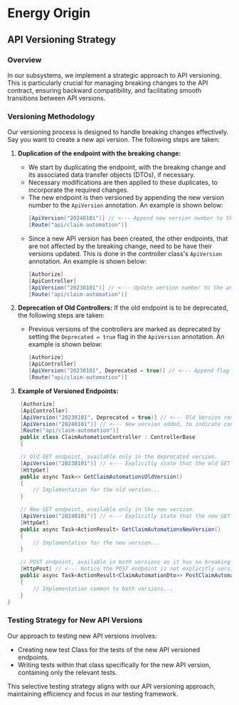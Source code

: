 # Energy Origin

## API Versioning Strategy

### Overview
In our subsystems, we implement a strategic approach to API versioning. This is particularly crucial for managing breaking changes to the API contract, ensuring backward compatibility, and facilitating smooth transitions between API versions.

### Versioning Methodology
Our versioning process is designed to handle breaking changes effectively.
Say you want to create a new api version. The following steps are taken:

1. **Duplication of the endpoint with the breaking change:**

    - We start by duplicating the endpoint, with the breaking change and its associated data transfer objects (DTOs), if necessary.
    - Necessary modifications are then applied to these duplicates, to incorporate the required changes.
    - The new endpoint is then versioned by appending the new version number to the `ApiVersion` annotation. An example is shown below:
      ```csharp
      [ApiVersion("20240101")] // <--- Append new version number to the annotation
      [Route("api/claim-automation")]
      ```
    - Since a new API version has been created, the other endpoints, that are not affected by the breaking change, need to be have their versions updated. This is done in the controller class's `ApiVersion` annotation. An example is shown below:
      ```csharp
      [Authorize]
      [ApiController]
      [ApiVersion("20230101")] // <--- Update version number to the annotation
      [Route("api/claim-automation")]
      ```

2. **Deprecation of Old Controllers:**
   If the old endpoint is to be deprecated, the following steps are taken:
    - Previous versions of the controllers are marked as deprecated by setting the `Deprecated = true` flag in the `ApiVersion` annotation. An example is shown below:
      ```csharp
      [Authorize]
      [ApiController]
      [ApiVersion("20230101", Deprecated = true)] // <--- Append flag to the annotation
      [Route("api/claim-automation")]
      ```
3. **Example of Versioned Endpoints:**

```csharp
    [Authorize]
    [ApiController]
    [ApiVersion("20230101", Deprecated = true)] // <--- Old Version remains the same, but is marked as deprecated.
    [ApiVersion("20240101")] // <--- New version added, to indicate controller has endppoints for this version as well.
    [Route("api/claim-automation")]
    public class ClaimAutomationController : ControllerBase
    {

    // Old GET endpoint, available only in the deprecated version.
    [ApiVersion("20230101")] // <--- Explicitly state that the old GET endpoint, is to only appear in the old version
    [HttpGet]
    public async Task<> GetClaimAutomationsOldVersion()
    {
        // Implementation for the old version...
    }

    // New GET endpoint, available only in the new version.
    [ApiVersion("20240101")] // <--- Explicitly state that the new GET endpoint, is to only appear in the new version
    [HttpGet]
    public async Task<ActionResult> GetClaimAutomationsNewVersion()
    {
        // Implementation for the new version...
    }

    // POST endpoint, available in both versions as it has no breaking changes.
    [HttpPost] // <--- Notice the POST endpoint is not explicitly versioned which means it is available in both versions
    public async Task<ActionResult<ClaimAutomationDto>> PostClaimAutomation() // <--- This endpoint is not duplicated
    {
        // Implementation common to both versions...
    }
}
   ```

### Testing Strategy for New API Versions
Our approach to testing new API versions involves:

- Creating new test Class for the tests of the new API versioned endpoints.
- Writing tests within that class specifically for the new API version, containing only the relevant tests.

This selective testing strategy aligns with our API versioning approach, maintaining efficiency and focus in our testing framework.
